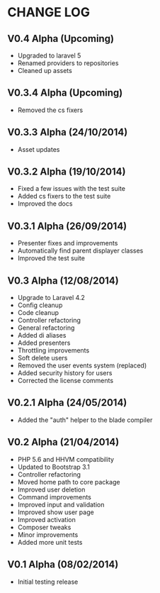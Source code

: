 CHANGE LOG
==========


## V0.4 Alpha (Upcoming)

* Upgraded to laravel 5
* Renamed providers to repositories
* Cleaned up assets


## V0.3.4 Alpha (Upcoming)

* Removed the cs fixers


## V0.3.3 Alpha (24/10/2014)

* Asset updates


## V0.3.2 Alpha (19/10/2014)

* Fixed a few issues with the test suite
* Added cs fixers to the test suite
* Improved the docs


## V0.3.1 Alpha (26/09/2014)

* Presenter fixes and improvements
* Automatically find parent displayer classes
* Improved the test suite


## V0.3 Alpha (12/08/2014)

* Upgrade to Laravel 4.2
* Config cleanup
* Code cleanup
* Controller refactoring
* General refactoring
* Added di aliases
* Added presenters
* Throttling improvements
* Soft delete users
* Removed the user events system (replaced)
* Added security history for users
* Corrected the license comments


## V0.2.1 Alpha (24/05/2014)

* Added the "auth" helper to the blade compiler


## V0.2 Alpha (21/04/2014)

* PHP 5.6 and HHVM compatibility
* Updated to Bootstrap 3.1
* Controller refactoring
* Moved home path to core package
* Improved user deletion
* Command improvements
* Improved input and validation
* Improved show user page
* Improved activation
* Composer tweaks
* Minor improvements
* Added more unit tests


## V0.1 Alpha (08/02/2014)

* Initial testing release

